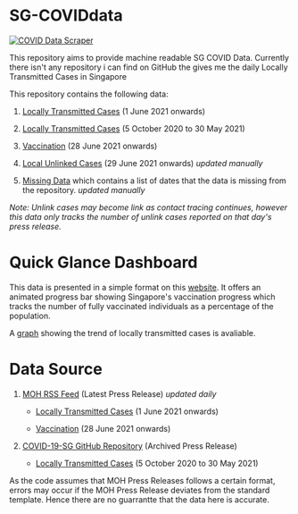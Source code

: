 # SG-COVIDdata
[![COVID Data Scraper](https://github.com/liang-zhengxin/SG-COVIDdata/actions/workflows/covidscraper.yml/badge.svg?branch=main)](https://github.com/liang-zhengxin/SG-COVIDdata/actions/workflows/covidscraper.yml)

This repository aims to provide machine readable SG COVID Data. Currently there isn't any repository i can find on GitHub the gives me the daily Locally Transmitted Cases in Singapore

This repository contains the following data:

1. [Locally Transmitted Cases](data/dailyLocalCases.json) (1 June 2021 onwards)

2. [Locally Transmitted Cases](data/dailyLocalCases-pre1jun21.json) (5 October 2020 to 30 May 2021)

3. [Vaccination](data/dailyVaxData.json) (28 June 2021 onwards)

4. [Local Unlinked Cases](data/dailyLocalUnlinkCases.json) (29 June 2021 onwards) *updated manually*

5. [Missing Data](missing-data.json) which contains a list of dates that the data is missing from the repository. *updated manually*

*Note: Unlink cases may become link as contact tracing continues, however this data only tracks the number of unlink cases reported on that day's press release.*

# Quick Glance Dashboard

This data is presented in a simple format on this [website](https://liang-zhengxin.github.io/SG-COVIDdata). It offers an animated progress bar showing Singapore's vaccination progress which tracks the number of fully vaccinated individuals as a percentage of the population.

A [graph](https://liang-zhengxin.github.io/SG-COVIDdata/graph) showing the trend of locally transmitted cases is avaliable.


# Data Source

1. [MOH RSS Feed](https://www.moh.gov.sg/feeds/news-highlights) (Latest Press Release) *updated daily*
 
    * [Locally Transmitted Cases](data/dailyLocalCases.json) (1 June 2021 onwards)

    * [Vaccination](data/dailyVaxData.json) (28 June 2021 onwards)

2. [COVID-19-SG GitHub Repository](https://github.com/alphamodel/COVID-19-SG) (Archived Press Release)

    * [Locally Transmitted Cases](data/dailyLocalCases-pre1jun21.json) (5 October 2020 to 30 May 2021)




As the code assumes that MOH Press Releases follows a certain format, errors may occur if the MOH Press Release deviates from the standard template. Hence there are no guarrantte that the data here is accurate.